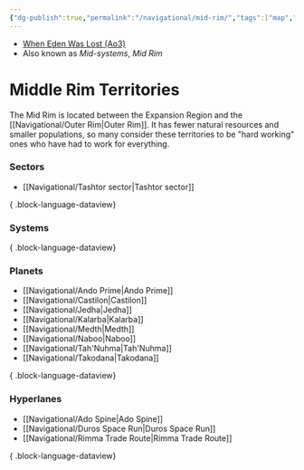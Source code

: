 ```yaml
---
{"dg-publish":true,"permalink":"/navigational/mid-rim/","tags":["map","region","western","rimma","duros"]}
---
```


- [When Eden Was Lost (Ao3)](https://archiveofourown.org/works/19334440/chapters/45992584)
- Also known as *Mid-systems*, *Mid Rim*
# Middle Rim Territories

The Mid Rim is located between the Expansion Region and the [[Navigational/Outer Rim\|Outer Rim]]. It has fewer natural resources and smaller populations, so many consider these territories to be "hard working" ones who have had to work for everything. 

### Sectors
- [[Navigational/Tashtor sector\|Tashtor sector]]

{ .block-language-dataview}
### Systems

{ .block-language-dataview}
### Planets
- [[Navigational/Ando Prime\|Ando Prime]]
- [[Navigational/Castilon\|Castilon]]
- [[Navigational/Jedha\|Jedha]]
- [[Navigational/Kalarba\|Kalarba]]
- [[Navigational/Medth\|Medth]]
- [[Navigational/Naboo\|Naboo]]
- [[Navigational/Tah'Nuhma\|Tah'Nuhma]]
- [[Navigational/Takodana\|Takodana]]

{ .block-language-dataview}
### Hyperlanes
- [[Navigational/Ado Spine\|Ado Spine]]
- [[Navigational/Duros Space Run\|Duros Space Run]]
- [[Navigational/Rimma Trade Route\|Rimma Trade Route]]

{ .block-language-dataview}